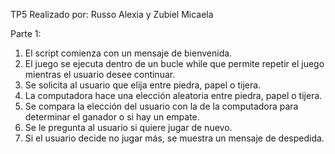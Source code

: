 TP5
Realizado por: Russo Alexia y Zubiel Micaela

Parte 1:
1. El script comienza con un mensaje de bienvenida.  
2. El juego se ejecuta dentro de un bucle while que permite repetir el juego mientras el usuario desee continuar.
3. Se solicita al usuario que elija entre piedra, papel o tijera.
4. La computadora hace una elección aleatoria entre piedra, papel o tijera.
5. Se compara la elección del usuario con la de la computadora para determinar el ganador o si hay un empate.
6. Se le pregunta al usuario si quiere jugar de nuevo.
7. Si el usuario decide no jugar más, se muestra un mensaje de despedida.
